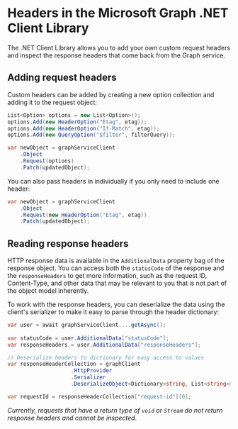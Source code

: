 # Headers in the Microsoft Graph .NET Client Library


The .NET Client Library allows you to add your own custom request headers and inspect the response headers that come back from the Graph service.

## Adding request headers

Custom headers can be added by creating a new option collection and adding it to the request object:

```csharp
List<Option> options = new List<Option>();
options.Add(new HeaderOption("Etag", etag));
options.Add(new HeaderOption("If-Match", etag));
options.Add(new QueryOption("$filter", filterQuery));

var newObject = graphServiceClient
	.Object
	.Request(options)
	.Patch(updatedObject);
```

You can also pass headers in individually if you only need to include one header:

```csharp
var newObject = graphServiceClient
	.Object
	.Request(new HeaderOption("Etag", etag))
	.Patch(updatedObject);
```

## Reading response headers

HTTP response data is available in the `AdditionalData` property bag of the response object. You can access both the `statusCode` of the response and the `responseHeaders` to get more information, such as the request ID, Content-Type, and other data that may be relevant to you that is not part of the object model inherently.

To work with the response headers, you can deserialize the data using the client's serializer to make it easy to parse through the header dictionary:

```csharp
var user = await graphServiceClient....getAsync();
	
var statusCode = user.AdditionalData["statusCode"];
var responseHeaders = user.AdditionalData["responseHeaders"];

// Deserialize headers to dictionary for easy access to values
var responseHeaderCollection = graphClient
                    .HttpProvider
                    .Serializer
                    .DeserializeObject<Dictionary<string, List<string>>>(responseHeaders.ToString());

var requestId = responseHeaderCollection["request-id"][0];
```


*Currently, requests that have a return type of `void` or `Stream` do not return response headers and cannot be inspected.*
